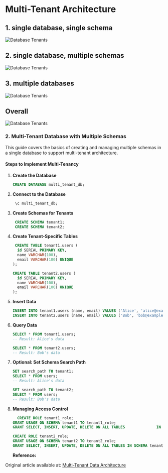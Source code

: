 # Multi-Tenant Architecture

## 1. single database, single schema

![Database Tenants](https://i.postimg.cc/Y9kLBcbh/singal-db-singal-schema.png)

## 2. single database, multiple schemas

![Database Tenants](https://i.postimg.cc/0NS7q0vH/singal-db-multi-schemas.png)

## 3. multiple databases

![Database Tenants](https://i.postimg.cc/nrp42j6S/singal-databases.png)

## Overall

![Database Tenants](https://i.postimg.cc/VLjVRn21/multi-tenant.jpg)

### 2. Multi-Tenant Database with Multiple Schemas

This guide covers the basics of creating and managing multiple schemas in a single database to support multi-tenant architecture.

#### Steps to Implement Multi-Tenancy

1. **Create the Database**

   ```sql
   CREATE DATABASE multi_tenant_db;

   ```

2. **Connect to the Database**

   ```sql
    \c multi_tenant_db;

   ```

3. **Create Schemas for Tenants**

   ```sql
    CREATE SCHEMA tenant1;
    CREATE SCHEMA tenant2;

   ```

4. **Create Tenant-Specific Tables**

   ```sql
    CREATE TABLE tenant1.users (
     id SERIAL PRIMARY KEY,
     name VARCHAR(100),
     email VARCHAR(100) UNIQUE
   );

   CREATE TABLE tenant2.users (
     id SERIAL PRIMARY KEY,
     name VARCHAR(100),
     email VARCHAR(100) UNIQUE
   );
   ```

5. **Insert Data**

   ```sql
   INSERT INTO tenant1.users (name, email) VALUES ('Alice', 'alice@example.com');
   INSERT INTO tenant2.users (name, email) VALUES ('Bob', 'bob@example.com');

   ```

6. **Query Data**

   ```sql
   SELECT * FROM tenant1.users;
   -- Result: Alice's data

   SELECT * FROM tenant2.users;
   -- Result: Bob's data

   ```

7. **Optional: Set Schema Search Path**

   ```sql
   SET search_path TO tenant1;
   SELECT * FROM users;
   -- Result: Alice's data

   SET search_path TO tenant2;
   SELECT * FROM users;
   -- Result: Bob's data

   ```

8. **Managing Access Control**

   ```sql
     CREATE ROLE tenant1_role;
   GRANT USAGE ON SCHEMA tenant1 TO tenant1_role;
   GRANT SELECT, INSERT, UPDATE, DELETE ON ALL TABLES 			   IN SCHEMA tenant1 TO tenant1_role;

   CREATE ROLE tenant2_role;
   GRANT USAGE ON SCHEMA tenant2 TO tenant2_role;
   GRANT SELECT, INSERT, UPDATE, DELETE ON ALL TABLES IN SCHEMA tenant2 TO tenant2_role;
   ```

   **Reference:**

Original article available at: [Multi-Tenant Data Architecture](https://web.archive.org/web/20170530080303/https://msdn.microsoft.com/en-us/library/aa479086.aspx)
